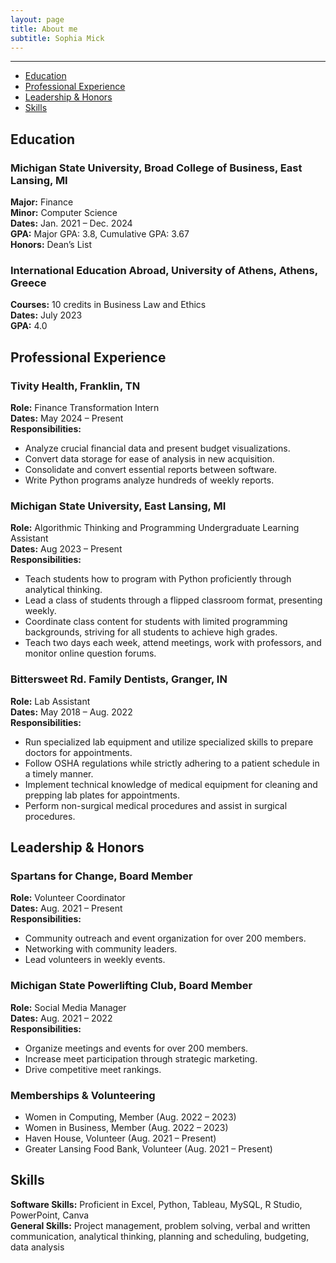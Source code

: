```yaml
---
layout: page
title: About me
subtitle: Sophia Mick
---
```


---

<nav>
  <ul>
    <li><a href="#education">Education</a></li>
    <li><a href="#experience">Professional Experience</a></li>
    <li><a href="#leadership">Leadership & Honors</a></li>
    <li><a href="#skills">Skills</a></li>
  </ul>
</nav>

<section id="education">
  <h2>Education</h2>

  <h3>Michigan State University, Broad College of Business, East Lansing, MI</h3>
  <p><strong>Major:</strong> Finance<br>
  <strong>Minor:</strong> Computer Science<br>
  <strong>Dates:</strong> Jan. 2021 – Dec. 2024<br>
  <strong>GPA:</strong> Major GPA: 3.8, Cumulative GPA: 3.67<br>
  <strong>Honors:</strong> Dean’s List</p>

  <h3>International Education Abroad, University of Athens, Athens, Greece</h3>
  <p><strong>Courses:</strong> 10 credits in Business Law and Ethics<br>
  <strong>Dates:</strong> July 2023<br>
  <strong>GPA:</strong> 4.0</p>
</section>

<section id="experience">
  <h2>Professional Experience</h2>

  <h3>Tivity Health, Franklin, TN</h3>
  <p><strong>Role:</strong> Finance Transformation Intern<br>
  <strong>Dates:</strong> May 2024 – Present<br>
  <strong>Responsibilities:</strong></p>
  <div class="responsibilities">
    <ul>
      <li>Analyze crucial financial data and present budget visualizations.</li>
      <li>Convert data storage for ease of analysis in new acquisition.</li>
      <li>Consolidate and convert essential reports between software.</li>
      <li>Write Python programs analyze hundreds of weekly reports.</li>
    </ul>
  </div>

  <h3>Michigan State University, East Lansing, MI</h3>
  <p><strong>Role:</strong> Algorithmic Thinking and Programming Undergraduate Learning Assistant<br>
  <strong>Dates:</strong> Aug 2023 – Present<br>
  <strong>Responsibilities:</strong></p>
  <div class="responsibilities">
    <ul>
      <li>Teach students how to program with Python proficiently through analytical thinking.</li>
      <li>Lead a class of students through a flipped classroom format, presenting weekly.</li>
      <li>Coordinate class content for students with limited programming backgrounds, striving for all students to achieve high grades.</li>
      <li>Teach two days each week, attend meetings, work with professors, and monitor online question forums.</li>
    </ul>
  </div>

  <h3>Bittersweet Rd. Family Dentists, Granger, IN</h3>
  <p><strong>Role:</strong> Lab Assistant<br>
  <strong>Dates:</strong> May 2018 – Aug. 2022<br>
  <strong>Responsibilities:</strong></p>
  <div class="responsibilities">
    <ul>
      <li>Run specialized lab equipment and utilize specialized skills to prepare doctors for appointments.</li>
      <li>Follow OSHA regulations while strictly adhering to a patient schedule in a timely manner.</li>
      <li>Implement technical knowledge of medical equipment for cleaning and prepping lab plates for appointments.</li>
      <li>Perform non-surgical medical procedures and assist in surgical procedures.</li>
    </ul>
  </div>
</section>

<section id="leadership">
  <h2>Leadership & Honors</h2>

  <h3>Spartans for Change, Board Member</h3>
  <p><strong>Role:</strong> Volunteer Coordinator<br>
  <strong>Dates:</strong> Aug. 2021 – Present<br>
  <strong>Responsibilities:</strong></p>
  <div class="responsibilities">
    <ul>
      <li>Community outreach and event organization for over 200 members.</li>
      <li>Networking with community leaders.</li>
      <li>Lead volunteers in weekly events.</li>
    </ul>
  </div>

  <h3>Michigan State Powerlifting Club, Board Member</h3>
  <p><strong>Role:</strong> Social Media Manager<br>
  <strong>Dates:</strong> Aug. 2021 – 2022<br>
  <strong>Responsibilities:</strong></p>
  <div class="responsibilities">
    <ul>
      <li>Organize meetings and events for over 200 members.</li>
      <li>Increase meet participation through strategic marketing.</li>
      <li>Drive competitive meet rankings.</li>
    </ul>
  </div>

  <h3>Memberships & Volunteering</h3>
  <ul>
    <li>Women in Computing, Member (Aug. 2022 – 2023)</li>
    <li>Women in Business, Member (Aug. 2022 – 2023)</li>
    <li>Haven House, Volunteer (Aug. 2021 – Present)</li>
    <li>Greater Lansing Food Bank, Volunteer (Aug. 2021 – Present)</li>
  </ul>
</section>

<section id="skills">
  <h2>Skills</h2>

  <p><strong>Software Skills:</strong> Proficient in Excel, Python, Tableau, MySQL, R Studio, PowerPoint, Canva<br>
  <strong>General Skills:</strong> Project management, problem solving, verbal and written communication, analytical thinking, planning and scheduling, budgeting, data analysis</p>
</section>
